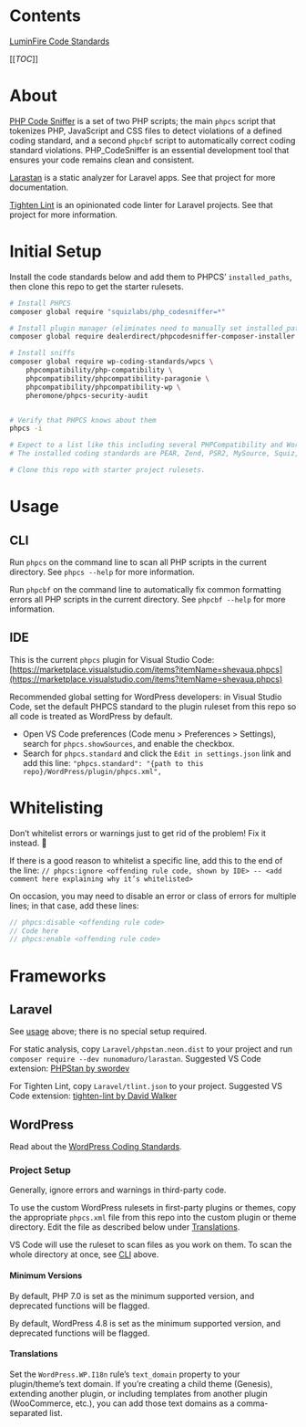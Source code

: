 # Contents

[LuminFire Code Standards](https://git.luminfire.net/ops/tooling/code-standards/phpcs-rulesets)

[[_TOC_]]

# About

[PHP Code Sniffer](https://github.com/squizlabs/PHP_CodeSniffer) is a set of two PHP scripts; the main `phpcs` script that tokenizes PHP, JavaScript and CSS files to detect violations of a defined coding standard, and a second `phpcbf` script to automatically correct coding standard violations. PHP_CodeSniffer is an essential development tool that ensures your code remains clean and consistent.

[Larastan](https://github.com/nunomaduro/larastan) is a static analyzer for Laravel apps. See that project for more documentation.

[Tighten Lint](https://github.com/tighten/tlint) is an opinionated code linter for Laravel projects. See that project for more information.

# Initial Setup

Install the code standards below and add them to PHPCS’ `installed_paths`, then clone this repo to get the starter rulesets.

```bash
# Install PHPCS
composer global require "squizlabs/php_codesniffer=*"

# Install plugin manager (eliminates need to manually set installed_paths)
composer global require dealerdirect/phpcodesniffer-composer-installer

# Install sniffs
composer global require wp-coding-standards/wpcs \
    phpcompatibility/php-compatibility \
    phpcompatibility/phpcompatibility-paragonie \
    phpcompatibility/phpcompatibility-wp \
    pheromone/phpcs-security-audit


# Verify that PHPCS knows about them
phpcs -i

# Expect to a list like this including several PHPCompatibility and WordPress entries:
# The installed coding standards are PEAR, Zend, PSR2, MySource, Squiz, PSR1, PSR12, PHPCompatibility, PHPCompatibilityParagonieRandomCompat, PHPCompatibilityParagonieSodiumCompat, PHPCompatibilityWP, WordPress, WordPress-Extra, WordPress-Docs and WordPress-Core

# Clone this repo with starter project rulesets.
```

# Usage

## CLI

Run `phpcs` on the command line to scan all PHP scripts in the current directory. See `phpcs --help` for more information.

Run `phpcbf` on the command line to automatically fix common formatting errors all PHP scripts in the current directory. See `phpcbf --help` for more information.

## IDE

This is the current `phpcs` plugin for Visual Studio Code: [https://marketplace.visualstudio.com/items?itemName=shevaua.phpcs](https://marketplace.visualstudio.com/items?itemName=shevaua.phpcs)

Recommended global setting for WordPress developers: in Visual Studio Code, set the default PHPCS standard to the plugin ruleset from this repo so all code is treated as WordPress by default.

- Open VS Code preferences (Code menu > Preferences > Settings), search for `phpcs.showSources`, and enable the checkbox.
- Search for `phpcs.standard` and click the `Edit in settings.json` link and add this line: `"phpcs.standard": "{path to this repo}/WordPress/plugin/phpcs.xml",`

# Whitelisting

Don’t whitelist errors or warnings just to get rid of the problem! Fix it instead. 🙂

If there is a good reason to whitelist a specific line, add this to the end of the line: `// phpcs:ignore <offending rule code, shown by IDE> -- <add comment here explaining why it’s whitelisted>`

On occasion, you may need to disable an error or class of errors for multiple lines; in that case, add these lines:

```php
// phpcs:disable <offending rule code>
// Code here
// phpcs:enable <offending rule code>
```

# Frameworks

## Laravel

See [usage](#usage) above; there is no special setup required.

For static analysis, copy `Laravel/phpstan.neon.dist` to your project and run `composer require --dev nunomaduro/larastan`. Suggested VS Code extension: [PHPStan by swordev](https://marketplace.visualstudio.com/items?itemName=swordev.phpstan)

For Tighten Lint, copy `Laravel/tlint.json` to your project. Suggested VS Code extension: [tighten-lint by David Walker](https://marketplace.visualstudio.com/items?itemName=d9705996.tighten-lint)

## WordPress

Read about the [WordPress Coding Standards](https://make.wordpress.org/core/handbook/best-practices/coding-standards/).

### Project Setup

Generally, ignore errors and warnings in third-party code.

To use the custom WordPress rulesets in first-party plugins or themes, copy the appropriate `phpcs.xml` file from this repo into the custom plugin or theme directory. Edit the file as described below under [Translations](#translations).

VS Code will use the ruleset to scan files as you work on them. To scan the whole directory at once, see [CLI](#cli) above.

#### Minimum Versions

By default, PHP 7.0 is set as the minimum supported version, and deprecated functions will be flagged.

By default, WordPress 4.8 is set as the minimum supported version, and deprecated functions will be flagged.

#### Translations

Set the `WordPress.WP.I18n` rule’s `text_domain` property to your plugin/theme’s text domain. If you’re creating a child theme (Genesis), extending another plugin, or including templates from another plugin (WooCommerce, etc.), you can add those text domains as a comma-separated list.
